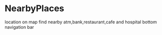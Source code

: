 # NearbyPlaces
location on map
find nearby atm,bank,restaurant,cafe and hospital
bottom navigation bar
